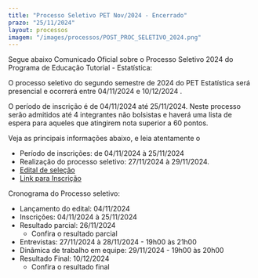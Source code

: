 ```yaml
---
title: "Processo Seletivo PET Nov/2024 - Encerrado"
prazo: "25/11/2024"
layout: processos
imagem: "/images/processos/POST_PROC_SELETIVO_2024.png"
---
```


Segue abaixo Comunicado Oficial sobre o Processo Seletivo 2024 do Programa de Educação Tutorial - Estatística:

O processo seletivo do segundo semestre de 2024 do PET Estatística será presencial e ocorrerá entre 04/11/2024 e 10/12/2024 .

O período de inscrição é de 04/11/2024 até 25/11/2024. Neste processo serão admitidos até 4 integrantes não bolsistas e haverá uma lista de espera para aqueles que atingirem nota superior a 60 pontos.

Veja as principais informações abaixo, e leia atentamente o

- Período de inscrições: de 04/11/2024 à 25/11/2024
- Realização do processo seletivo: 27/11/2024 à 29/11/2024.
- [Edital de seleção](https://pet.leg.ufpr.br/selecao/Edital_2024_PET_Estatistica_UFPR.pdf)
- [Link para Inscrição](https://forms.gle/niHaxxmeTHHieQuW8)

Cronograma do Processo seletivo:

- Lançamento do edital: 04/11/2024
- Inscrições: 04/11/2024 à 25/11/2024
- Resultado parcial: 26/11/2024
  - Confira o resultado parcial
- Entrevistas: 27/11/2024 à 28/11/2024 - 19h00 às 21h00
- Dinâmica de trabalho em equipe: 29/11/2024 - 19h00 às 20h00
- Resultado Final: 10/12/2024
  - Confira o resultado final
